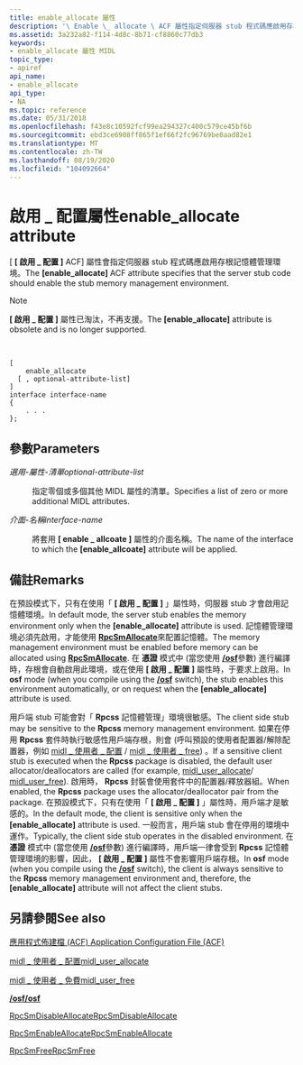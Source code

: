 ```yaml
---
title: enable_allocate 屬性
description: '\ Enable \_ allocate \ ACF 屬性指定伺服器 stub 程式碼應啟用存根記憶體管理環境。'
ms.assetid: 3a232a82-f114-4d8c-8b71-cf8860c77db3
keywords:
- enable_allocate 屬性 MIDL
topic_type:
- apiref
api_name:
- enable_allocate
api_type:
- NA
ms.topic: reference
ms.date: 05/31/2018
ms.openlocfilehash: f43e8c10592fcf99ea294327c400c579ce45bf6b
ms.sourcegitcommit: ebd3ce6908ff865f1ef66f2fc96769be0aad82e1
ms.translationtype: MT
ms.contentlocale: zh-TW
ms.lasthandoff: 08/19/2020
ms.locfileid: "104092664"
---
```

# <a name="enable_allocate-attribute"></a><span data-ttu-id="86f73-104">啟用 \_ 配置屬性</span><span class="sxs-lookup"><span data-stu-id="86f73-104">enable\_allocate attribute</span></span>

<span data-ttu-id="86f73-105">[ **\[ 啟用 \_ 配置 \]** ACF] 屬性會指定伺服器 stub 程式碼應啟用存根記憶體管理環境。</span><span class="sxs-lookup"><span data-stu-id="86f73-105">The **\[enable\_allocate\]** ACF attribute specifies that the server stub code should enable the stub memory management environment.</span></span>

> [!Note]  
> <span data-ttu-id="86f73-106">**\[ 啟用 \_ 配置 \]** 屬性已淘汰，不再支援。</span><span class="sxs-lookup"><span data-stu-id="86f73-106">The **\[enable\_allocate\]** attribute is obsolete and is no longer supported.</span></span>

 

``` syntax
[
    enable_allocate
  [ , optional-attribute-list]
]
interface interface-name
{
    . . .
};
```

## <a name="parameters"></a><span data-ttu-id="86f73-107">參數</span><span class="sxs-lookup"><span data-stu-id="86f73-107">Parameters</span></span>

<dl> <dt>

<span data-ttu-id="86f73-108">*選用-屬性-清單*</span><span class="sxs-lookup"><span data-stu-id="86f73-108">*optional-attribute-list*</span></span> 
</dt> <dd>

<span data-ttu-id="86f73-109">指定零個或多個其他 MIDL 屬性的清單。</span><span class="sxs-lookup"><span data-stu-id="86f73-109">Specifies a list of zero or more additional MIDL attributes.</span></span>

</dd> <dt>

<span data-ttu-id="86f73-110">*介面-名稱*</span><span class="sxs-lookup"><span data-stu-id="86f73-110">*interface-name*</span></span> 
</dt> <dd>

<span data-ttu-id="86f73-111">將套用 **\[ enable \_ allcoate \]** 屬性的介面名稱。</span><span class="sxs-lookup"><span data-stu-id="86f73-111">The name of the interface to which the **\[enable\_allcoate\]** attribute will be applied.</span></span>

</dd> </dl>

## <a name="remarks"></a><span data-ttu-id="86f73-112">備註</span><span class="sxs-lookup"><span data-stu-id="86f73-112">Remarks</span></span>

<span data-ttu-id="86f73-113">在預設模式下，只有在使用「 **\[ 啟用 \_ 配置 \]** 」屬性時，伺服器 stub 才會啟用記憶體環境。</span><span class="sxs-lookup"><span data-stu-id="86f73-113">In default mode, the server stub enables the memory environment only when the **\[enable\_allocate\]** attribute is used.</span></span> <span data-ttu-id="86f73-114">記憶體管理環境必須先啟用，才能使用 [**RpcSmAllocate**](/windows/desktop/api/rpcndr/nf-rpcndr-rpcsmallocate)來配置記憶體。</span><span class="sxs-lookup"><span data-stu-id="86f73-114">The memory management environment must be enabled before memory can be allocated using [**RpcSmAllocate**](/windows/desktop/api/rpcndr/nf-rpcndr-rpcsmallocate).</span></span> <span data-ttu-id="86f73-115">在 **憑證** 模式中 (當您使用 [**/osf**](-osf.md)參數) 進行編譯時，存根會自動啟用此環境，或在使用 **\[ 啟用 \_ 配置 \]** 屬性時，于要求上啟用。</span><span class="sxs-lookup"><span data-stu-id="86f73-115">In **osf** mode (when you compile using the [**/osf**](-osf.md) switch), the stub enables this environment automatically, or on request when the **\[enable\_allocate\]** attribute is used.</span></span>

<span data-ttu-id="86f73-116">用戶端 stub 可能會對「 **Rpcss** 記憶體管理」環境很敏感。</span><span class="sxs-lookup"><span data-stu-id="86f73-116">The client side stub may be sensitive to the **Rpcss** memory management environment.</span></span> <span data-ttu-id="86f73-117">如果在停用 **Rpcss** 套件時執行敏感性用戶端存根，則會 (呼叫預設的使用者配置器/解除配置器，例如 [midl \_ 使用者 \_ 配置](/windows/desktop/Rpc/the-midl-user-allocate-function) /  [midl \_ 使用者 \_ free](/windows/desktop/Rpc/the-midl-user-free-function)) 。</span><span class="sxs-lookup"><span data-stu-id="86f73-117">If a sensitive client stub is executed when the **Rpcss** package is disabled, the default user allocator/deallocators are called (for example, [midl\_user\_allocate](/windows/desktop/Rpc/the-midl-user-allocate-function)/ [midl\_user\_free](/windows/desktop/Rpc/the-midl-user-free-function)).</span></span> <span data-ttu-id="86f73-118">啟用時， **Rpcss** 封裝會使用套件中的配置器/釋放器組。</span><span class="sxs-lookup"><span data-stu-id="86f73-118">When enabled, the **Rpcss** package uses the allocator/deallocator pair from the package.</span></span> <span data-ttu-id="86f73-119">在預設模式下，只有在使用「 **\[ 啟用 \_ 配置 \]** 」屬性時，用戶端才是敏感的。</span><span class="sxs-lookup"><span data-stu-id="86f73-119">In the default mode, the client is sensitive only when the **\[enable\_allocate\]** attribute is used.</span></span> <span data-ttu-id="86f73-120">一般而言，用戶端 stub 會在停用的環境中運作。</span><span class="sxs-lookup"><span data-stu-id="86f73-120">Typically, the client side stub operates in the disabled environment.</span></span> <span data-ttu-id="86f73-121">在 **憑證** 模式中 (當您使用 [**/osf**](-osf.md)參數) 進行編譯時，用戶端一律會受到 **Rpcss** 記憶體管理環境的影響，因此， **\[ 啟用 \_ 配置 \]** 屬性不會影響用戶端存根。</span><span class="sxs-lookup"><span data-stu-id="86f73-121">In **osf** mode (when you compile using the [**/osf**](-osf.md) switch), the client is always sensitive to the **Rpcss** memory management environment and, therefore, the **\[enable\_allocate\]** attribute will not affect the client stubs.</span></span>

## <a name="see-also"></a><span data-ttu-id="86f73-122">另請參閱</span><span class="sxs-lookup"><span data-stu-id="86f73-122">See also</span></span>

<dl> <dt>

[<span data-ttu-id="86f73-123">應用程式佈建檔 (ACF) </span><span class="sxs-lookup"><span data-stu-id="86f73-123">Application Configuration File (ACF)</span></span>](application-configuration-file-acf-.md)
</dt> <dt>

[<span data-ttu-id="86f73-124">midl \_ 使用者 \_ 配置</span><span class="sxs-lookup"><span data-stu-id="86f73-124">midl\_user\_allocate</span></span>](/windows/desktop/Rpc/the-midl-user-allocate-function)
</dt> <dt>

[<span data-ttu-id="86f73-125">midl \_ 使用者 \_ 免費</span><span class="sxs-lookup"><span data-stu-id="86f73-125">midl\_user\_free</span></span>](/windows/desktop/Rpc/the-midl-user-free-function)
</dt> <dt>

[<span data-ttu-id="86f73-126">**/osf**</span><span class="sxs-lookup"><span data-stu-id="86f73-126">**/osf**</span></span>](-osf.md)
</dt> <dt>

[<span data-ttu-id="86f73-127">RpcSmDisableAllocate</span><span class="sxs-lookup"><span data-stu-id="86f73-127">RpcSmDisableAllocate</span></span>](/windows/desktop/api/rpcndr/nf-rpcndr-rpcsmdisableallocate)
</dt> <dt>

[<span data-ttu-id="86f73-128">RpcSmEnableAllocate</span><span class="sxs-lookup"><span data-stu-id="86f73-128">RpcSmEnableAllocate</span></span>](/windows/desktop/api/rpcndr/nf-rpcndr-rpcsmenableallocate)
</dt> <dt>

[<span data-ttu-id="86f73-129">RpcSmFree</span><span class="sxs-lookup"><span data-stu-id="86f73-129">RpcSmFree</span></span>](/windows/desktop/api/rpcndr/nf-rpcndr-rpcsmfree)
</dt> </dl>

 

 